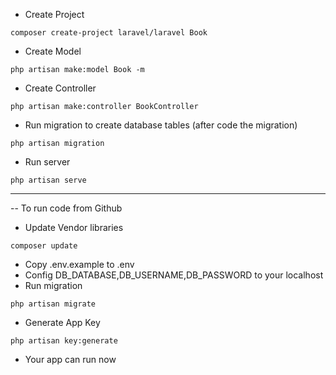 - Create Project
```
composer create-project laravel/laravel Book
```
- Create Model
```
php artisan make:model Book -m
```
- Create Controller
```
php artisan make:controller BookController
```
- Run migration to create database tables (after code the migration)
```
php artisan migration
```
- Run server
```
php artisan serve
```
-------------------------------------------------
-- To run code from Github
- Update Vendor libraries
```
composer update
```
- Copy .env.example to .env
- Config DB_DATABASE,DB_USERNAME,DB_PASSWORD to your localhost
- Run migration
```
php artisan migrate
```
- Generate App Key
```
php artisan key:generate
```
- Your app can run now
